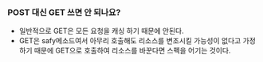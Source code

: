 ### POST 대신 GET 쓰면 안 되나요?

* 일반적으로 GET은 모든 요청을 캐싱 하기 때문에 안된다.
* GET은 safy메소드여서 아무리 호출해도 리소스를 변조시킬 가능성이 없다고 가정하기 때문에 GET으로 호출하여 리소스를 바꾼다면 스펙을 어기는 것이다.

